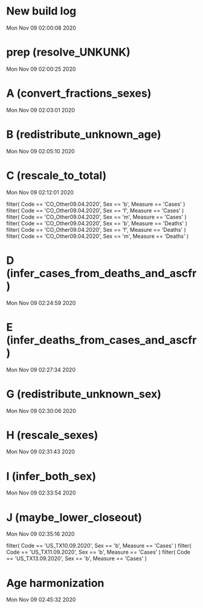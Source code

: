 
# New build log 
 Mon Nov 09 02:00:08 2020 


# prep (resolve_UNKUNK) 
 Mon Nov 09 02:00:25 2020 


# A (convert_fractions_sexes) 
 Mon Nov 09 02:03:01 2020 


# B (redistribute_unknown_age) 
 Mon Nov 09 02:05:10 2020 


# C (rescale_to_total) 
 Mon Nov 09 02:12:01 2020 

filter( Code == 'CO_Other09.04.2020', Sex == 'b', Measure == 'Cases' )
filter( Code == 'CO_Other09.04.2020', Sex == 'f', Measure == 'Cases' )
filter( Code == 'CO_Other09.04.2020', Sex == 'm', Measure == 'Cases' )
filter( Code == 'CO_Other09.04.2020', Sex == 'b', Measure == 'Deaths' )
filter( Code == 'CO_Other09.04.2020', Sex == 'f', Measure == 'Deaths' )
filter( Code == 'CO_Other09.04.2020', Sex == 'm', Measure == 'Deaths' )

# D (infer_cases_from_deaths_and_ascfr) 
 Mon Nov 09 02:24:59 2020 


# E (infer_deaths_from_cases_and_ascfr) 
 Mon Nov 09 02:27:34 2020 


# G (redistribute_unknown_sex) 
 Mon Nov 09 02:30:06 2020 


# H (rescale_sexes) 
 Mon Nov 09 02:31:43 2020 


# I (infer_both_sex) 
 Mon Nov 09 02:33:54 2020 


# J (maybe_lower_closeout) 
 Mon Nov 09 02:35:16 2020 

filter( Code == 'US_TX10.09.2020', Sex == 'b', Measure == 'Cases' )
filter( Code == 'US_TX11.09.2020', Sex == 'b', Measure == 'Cases' )
filter( Code == 'US_TX13.09.2020', Sex == 'b', Measure == 'Cases' )

# Age harmonization 
 Mon Nov 09 02:45:32 2020 


